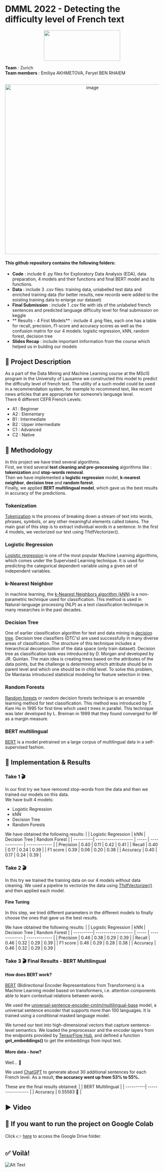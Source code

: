 # DMML 2022 - Detecting the difficulty level of French text
<p align="center">
<img src="https://upload.wikimedia.org/wikipedia/commons/thumb/2/2b/Logo_Université_de_Lausanne.svg/1280px-Logo_Université_de_Lausanne.svg.png" width="250" height="100"/> <br>
 </p>

**Team** : Zurich <br>
**Team members** : Emiliya AKHMETOVA, Feryel BEN RHAIEM

##   
<p align="center">
<img width="556" alt="image" src="https://user-images.githubusercontent.com/114418712/209107688-b89bbaa1-27ac-4a65-9f2f-ef71fdfe516e.png">
</p>

#### This github repository contains the following folders:
* **Code** : include 6 .py files for Exploratory Data Analysis (EDA), data preparation, 4 models and their functions and final BERT model and its functions. 
* **Data** : include 3 .csv files: training data, unlabelled test data and enriched training data (for better results, new records were added to the existing training data to enlarge our dataset) 
* **Final Submission** : include 1 .csv file with ids of the unlabeled french sentences and predicted language difficulty level for final submission on keggle 
* ** Results - 4 First Models** : include 4 .png files, each one has a table for recall, precision, f1-score and accuracy scores as well as the confusion matrix for our 4 models: logistic regression, kNN, random forest, decision tree
* **Slides Recap** : include important imformation from the course which helped us in bulding our models

## 🚧  Project Description  
As a part of the Data Mining and Machine Learning course at the MScIS program in the University of Lausanne we constructed this model to predict the difficulty level of french text. The utility of a such model could be used in a recommendation system, for exemple to recommend text, like recent news articles that are appropriate for someone’s language level. <br>
There 6 different CEFR French Levels: 
* A1 : Beginner 
* A2 : Elementary
* B1 : Intermediate
* B2 : Upper intermediate 
* C1 : Advanced
* C2 : Native

## 🤔  Methodology 
In this project we have tried several algorithms. <br>
First, we tried several **text cleaning and pre-processing** algorithms like : **tokenization** and **stop-words removal**. <br>
Then we have implemented a **logistic regression** model, **k-nearest neighbor**, **decision tree** and **random forest**. <br>
Finally, we applied **BERT multilingual model**, which gave us the best results in accuracy of the predictions. <br> 

### Tokenization 
[Tokenization](https://github.com/kk7nc/Text_Classification/blob/master/README.rst#tokenization) is the process of breaking down a stream of text into words, phrases, symbols, or any other meaningful elements called tokens. The main goal of this step is to extract individual words in a sentence. In the first 4 models, we vectorized our text using TfidfVectorizer(). 

### Logistic Regression
[Logistic regression](https://www.javatpoint.com/logistic-regression-in-machine-learning) is one of the most popular Machine Learning algorithms, which comes under the Supervised Learning technique. It is used for predicting the categorical dependent variable using a given set of independent variables.

### k-Nearest Neighbor 
In machine learning, the [k-Nearest Neighbors algorithm (kNN)](https://github.com/kk7nc/Text_Classification/blob/master/README.rst#k-nearest-neighbor) is a non-parametric technique used for classification. This method is used in Natural-language processing (NLP) as a text classification technique in many researches in the past decades.

### Decision Tree
One of earlier classification algorithm for text and data mining is [decision tree](https://github.com/kk7nc/Text_Classification/blob/master/README.rst#decision-tree). Decision tree classifiers (DTC's) are used successfully in many diverse areas of classification. The structure of this technique includes a hierarchical decomposition of the data space (only train dataset). Decision tree as classification task was introduced by D. Morgan and developed by JR. Quinlan. The main idea is creating trees based on the attributes of the data points, but the challenge is determining which attribute should be in parent level and which one should be in child level. To solve this problem, De Mantaras introduced statistical modeling for feature selection in tree.

### Random Forests
[Random forests](https://github.com/kk7nc/Text_Classification/blob/master/README.rst#random-forest) or random decision forests technique is an ensemble learning method for text classification. This method was introduced by T. Kam Ho in 1995 for first time which used t trees in parallel. This technique was later developed by L. Breiman in 1999 that they found converged for RF as a margin measure.

### BERT multilingual
[BERT](https://tfhub.dev/google/universal-sentence-encoder-cmlm/multilingual-preprocess/2) is a model pretrained on a large corpus of multilingual data in a self-supervised fashion.

## 🎯  Implementation & Results 

### Take 1 🎬
In our first try we have removed stop-words from the data and then we trained our models on this data. <br>
We have built 4 models: <br>
* Logistic Regression
* kNN
* Decision Tree
* Random Forests 

We have obtained the following results: 
|           | Logistic Regression | kNN   | Decision Tree |  Random Forest |
| ----------| ------------------- | ----- | ------------- | -------------  |
| Precision |         0.40        | 0.11  |      0.42     |      0.41      |
| Recall    |         0.40        | 0.17  |      0.24     |      0.39      |
| F1 score  |         0.39        | 0.06  |      0.20     |      0.38      |
| Accuracy  |         0.40        | 0.17  |      0.24     |      0.39      |


### Take 2 🎬
In this try we trained the training data on our 4 models without data cleaning. We used a pipeline to vectorize the data using [TfidfVectorizer()](https://scikit-learn.org/stable/modules/generated/sklearn.feature_extraction.text.TfidfVectorizer.html) and then applied each model. 

#### Fine Tuning
In this step, we tried different parameters in the different models to finally choose the ones that gave us the best results.

We have obtained the following results: 
|           | Logistic Regression | kNN   | Decision Tree |  Random Forest |
| ----------| ------------------- | ----- | ------------- | -------------  |
| Precision |         0.46        | 0.38  |      0.29     |      0.39      |
| Recall    |         0.46        | 0.32  |      0.29     |      0.39      |
| F1 score  |         0.46        | 0.29  |      0.28     |      0.38      |
| Accuracy  |         0.46        | 0.32  |      0.29     |      0.39      |


### Take 3 🎬 Final Results - BERT Multilingual

#### How does BERT work?
[BERT](https://tfhub.dev/google/universal-sentence-encoder-cmlm/multilingual-preprocess/2) (Bidirectional Encoder Representations from Transformers) is a Machine Learning model based on transformers, i.e. attention components able to learn contextual relations between words.

We used the [universal-sentence-encoder-cmlm/multilingual-base](https://tfhub.dev/google/universal-sentence-encoder-cmlm/multilingual-base-br/1) model, a universal sentence encoder that supports more than 100 languages. It is trained using a conditional masked language model.

We turned our text into high-dimensional vectors that capture sentence-level semantics. We loaded the preprocessor and the encoder layers from the endpoints provided by [TensorFlow Hub](https://www.tensorflow.org/hub), and defined a function **get_embeddings()** to get the embeddings from input text.

#### More data - how?
Well... 🤖

We used [ChatGPT](https://openai.com/blog/chatgpt/) to generate about 30 additional sentences for each French level. As a result, **the accuracy went up from 53% to 55%.**

These are the final results obtained: 
|           | BERT Multilingual | 
| ----------| ----------------- | 
| Accuracy  |     0.55583 🥳    |

## ▶️  Video  


## 🔗  If you want to run the project on Google Colab 
Click 👉 [here](https://drive.google.com/drive/folders/1kaYZfzzkylGjUnu4WIGjgQWFR3UUZlCE?usp=sharing) to access the Google Drive folder. 

## ✅  Voilà!  
![Alt Text](https://media.giphy.com/media/lD76yTC5zxZPG/giphy.gif?cid=ecf05e47pkj3l2rpocnzkqvb15hb5fs9rg5auaw5b5ge7nek&rid=giphy.gif&ct=g)
